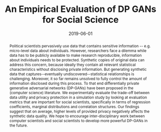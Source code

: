 ---
title: "An Empirical Evaluation of DP GANs for Social Science"

# Authors
# If you created a profile for a user (e.g. the default `admin` user), write the username (folder name) here 
# and it will be replaced with their full name and linked to their profile.
authors:
- Marcel Neunhoeffer
- Christian Arnold
- Sebastian Sternberg

# Author notes (optional)

date: "2019-06-01"
doi: ""

# Schedule page publish date (NOT publication's date).
publishDate: "2017-01-01T00:00:00Z"

# Publication type.
# Legend: 0 = Uncategorized; 1 = Conference paper; 2 = Journal article;
# 3 = Preprint / Working Paper; 4 = Report; 5 = Book; 6 = Book section;
# 7 = Thesis; 8 = Patent
publication_types: ["1"]

# Publication name and optional abbreviated publication name.
publication: Working Paper
publication_short: Working Paper

abstract: Political scientists pervasively use data that contains sensitive information -- e.g. micro-level data about individuals. However, researchers face a dilemma while data has to be publicly available to make research reproducible, information about individuals needs to be protected. Synthetic copies of original data can address this concern, because ideally they contain all relevant statistical characteristics without disclosing private information. But generating synthetic data that captures--eventually undiscovered--statistical relationships is challenging. Moreover, it so far remains unsolved to fully control the amount of information disclosed during this process. To that end differentially private generative adversarial networks (DP-GANs) have been proposed in the (computer science) literature. We experimentally evaluate the trade-off between data utility and privacy protection in a simulation study by looking at evaluation metrics that are important for social scientists, specifically in terms of regression coefficients, marginal distributions and correlation structures. Our findings suggest that on average, higher levels of provided privacy negatively affects the synthetic data quality. We hope to encourage inter-disciplinary work between computer scientists and social scientists to develop more powerful DP-GANs in the future.

# Summary. An optional shortened abstract.
summary: ""

tags: []

# Display this page in the Featured widget?
featured: true

# Custom links (uncomment lines below)
# links:
# - name: Custom Link
#   url: http://example.org

url_pdf: 'pdf/An_Empirical_Evaluation_of_DP_GANs_for_Social_Science.pdf'
url_code: ''
url_dataset: ''
url_poster: ''
url_project: ''
url_slides: ''
url_source: ''
url_video: ''

# Featured image
# To use, add an image named `featured.jpg/png` to your page's folder. 
image:
  caption: ''
  focal_point: ""
  preview_only: false

# Associated Projects (optional).
#   Associate this publication with one or more of your projects.
#   Simply enter your project's folder or file name without extension.
#   E.g. `internal-project` references `content/project/internal-project/index.md`.
#   Otherwise, set `projects: []`.
#projects:
#- example

# Slides (optional).
#   Associate this publication with Markdown slides.
#   Simply enter your slide deck's filename without extension.
#   E.g. `slides: "example"` references `content/slides/example/index.md`.
#   Otherwise, set `slides: ""`.
#slides: example

---